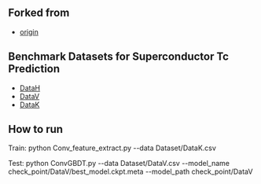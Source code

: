 ## Forked from

- [origin](https://mekhub.cn/danyabo/superconductor/tree/master)


## Benchmark Datasets for Superconductor Tc Prediction

- [DataH](https://mekhub.cn/danyabo/superconductor/blob/master/Dataset/DataH.csv)
- [DataV](https://mekhub.cn/danyabo/superconductor/blob/master/Dataset/DataV.csv)
- [DataK](https://mekhub.cn/danyabo/superconductor/blob/master/Dataset/DataK.csv)


## How to run
Train: python Conv_feature_extract.py --data Dataset/DataK.csv


Test: python ConvGBDT.py --data Dataset/DataV.csv --model_name check_point/DataV/best_model.ckpt.meta --model_path check_point/DataV
